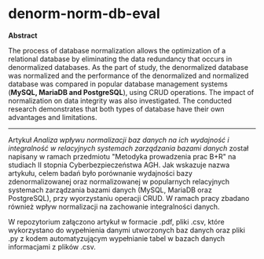 # denorm-norm-db-eval

**Abstract**

The process of database normalization allows the optimization of a relational database by eliminating the data redundancy that occurs in denormalized databases. As the
part of study, the denormalized database was normalized and the performance of the denormalized and normalized database was compared in popular database management
systems (**MySQL, MariaDB and PostgreSQL**), using CRUD operations. The impact of normalization on data integrity was also investigated. The conducted research demonstrates that both types of database have their
own advantages and limitations.

---

Artykuł _Analiza wpływu normalizacji baz danych na ich wydajność i integralność w relacyjnych systemach zarządzania bazami danych_ został napisany w ramach przedmiotu "Metodyka prowadzenia prac B+R" na studiach II stopnia Cyberbezpieczeństwa AGH. Jak wskazuje nazwa artykułu, celem badań było porównanie wydajności bazy zdenormalizowanej oraz normalizowanej w popularnych relacyjnych systemach zarządzania bazami danych (MySQL, MariaDB oraz PostgreSQL), przy wyorzystaniu operacji CRUD. W ramach pracy zbadano również wpływ normalizacji na zachowanie integralności danych.

W repozytorium załączono artykuł w formacie .pdf, pliki .csv, które wykorzystano do wypełnienia danymi utworzonych baz danych oraz pliki .py z kodem automatyzującym wypełnianie tabel w bazach danych informacjami z plików .csv.
